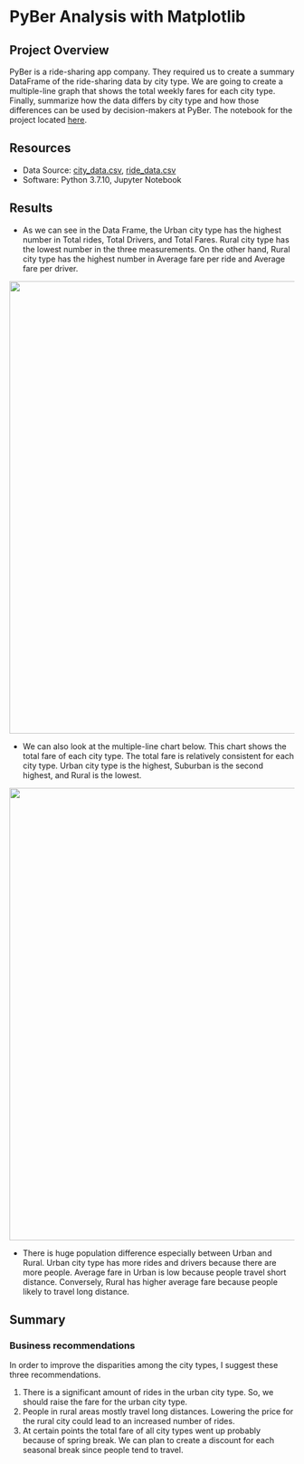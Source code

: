 # PyBer Analysis with Matplotlib
## Project Overview
PyBer is a ride-sharing app company. They required us to create a summary DataFrame of the ride-sharing data by city type. We are going to create a multiple-line graph that shows the total weekly fares for each city type. Finally, summarize how the data differs by city type and how those differences can be used by decision-makers at PyBer. The notebook for the project located [here](https://github.com/Takomochi/PyBer_Analysis/blob/main/PyBer_Challenge.ipynb).

## Resources
- Data Source: [city_data.csv](https://github.com/Takomochi/PyBer_Analysis/blob/main/Resources/city_data.csv), [ride_data.csv](https://github.com/Takomochi/PyBer_Analysis/blob/main/Resources/ride_data.csv)
- Software: Python 3.7.10, Jupyter Notebook

## Results 
- As we can see in the Data Frame, the Urban city type has the highest number in Total rides, Total Drivers, and Total Fares. Rural city type has the lowest number in the three measurements. On the other hand, Rural city type has the highest number in Average fare per ride and Average fare per driver.<br>

<img src="https://user-images.githubusercontent.com/85041697/142748302-65aceb20-d1c7-4148-928b-76a29766123e.png" width=800>

- We can also look at the multiple-line chart below. This chart shows the total fare of each city type. The total fare is relatively consistent for each city type. Urban city type is the highest, Suburban is the second highest, and Rural is the lowest.

<img src="https://user-images.githubusercontent.com/85041697/142748385-272d9965-f392-4b11-b70b-6a13f0657073.png" width=800>


- There is huge population difference especially between Urban and Rural. Urban city type has more rides and drivers because there are more people. Average fare in Urban is low because people travel short distance. Conversely, Rural has higher average fare because people likely to travel long distance.

## Summary
### Business recommendations
In order to improve the disparities among the city types, I suggest these three recommendations.<br>

1. There is a significant amount of rides in the urban city type. So, we should raise the fare for the urban city type. 
2. People in rural areas mostly travel long distances. Lowering the price for the rural city could lead to an increased number of rides. 
3. At certain points the total fare of all city types went up probably because of spring break. We can plan to create a discount for each seasonal break since people tend to travel. 